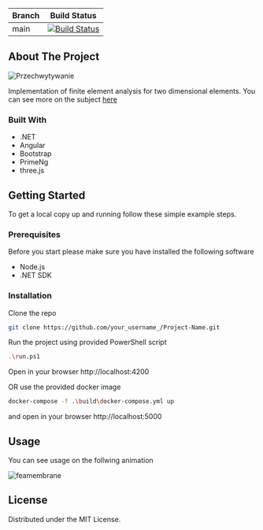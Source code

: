 
| Branch  | Build Status |
| ------------- | ------------- |
| main | [![Build Status](https://michalzeg.visualstudio.com/GitHub/_apis/build/status%2Fmichalzeg.FeaMembrane?branchName=main)](https://michalzeg.visualstudio.com/GitHub/_build/latest?definitionId=32&branchName=main)  |


<!-- Improved compatibility of back to top link: See: https://github.com/othneildrew/Best-README-Template/pull/73 -->
<a name="readme-top"></a>
<!--
<!-- ABOUT THE PROJECT -->
## About The Project
![Przechwytywanie](https://github.com/michalzeg/StruCal/assets/16364170/0645e9cc-5688-4cd2-a2b2-f26d64e535a4)

Implementation of finite element analysis for two dimensional elements. You can see more on the subject [here](https://en.wikipedia.org/wiki/Finite_element_method)

### Built With

* .NET
* Angular
* Bootstrap
* PrimeNg
* three.js

<!-- GETTING STARTED -->
## Getting Started

To get a local copy up and running follow these simple example steps.

### Prerequisites

Before you start please make sure you have installed the following software
* Node.js
* .NET SDK

### Installation
Clone the repo
   ```sh
   git clone https://github.com/your_username_/Project-Name.git
   ```
Run the project using provided PowerShell script
   ```sh
   .\run.ps1
   ```
Open in your browser http://localhost:4200

OR use the provided docker image
   ```sh
   docker-compose -f .\build\docker-compose.yml up
   ```
and open in your browser http://localhost:5000
<!-- USAGE EXAMPLES -->
## Usage

You can see usage on the follwing animation

![feamembrane](https://github.com/michalzeg/StruCal/assets/16364170/785cf72a-178c-4c4b-9061-7362b0ad33d1)

<!-- LICENSE -->
## License

Distributed under the MIT License.
